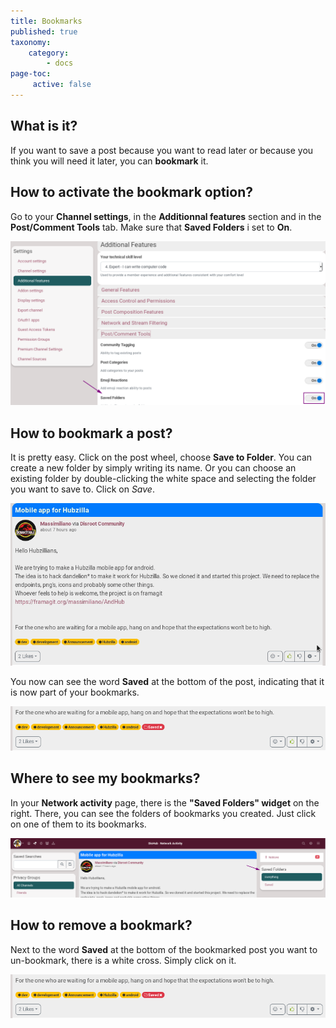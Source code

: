 ```yaml
---
title: Bookmarks
published: true
taxonomy:
    category:
        - docs
page-toc:
     active: false
---
```


## What is it?
If you want to save a post because you want to read later or because you think you will need it later, you can **bookmark** it.

## How to activate the bookmark option?
Go to your **Channel settings**, in the **Additionnal features** section and in the **Post/Comment Tools** tab. Make sure that **Saved Folders** i set to **On**.

![Bookmarks_activate](en/Bookmarks_activate.png)

## How to bookmark a post?
It is pretty easy. Click on the post wheel, choose **Save to Folder**. You can create a new folder by simply writing its name. Or you can choose an existing folder by double-clicking the white space and selecting the folder you want to save to. Click on *Save*.

![Bookmark_save](en/Bookmarks_save.gif)

You now can see the word **Saved** at the bottom of the post, indicating that it is now part of your bookmarks.

![Bookmarks_save_text](en/Bookmarks_save_text.png)

## Where to see my bookmarks?
In your **Network activity** page, there is the **"Saved Folders" widget** on the right. There, you can see the folders of bookmarks you created. Just click on one of them to its bookmarks.

![Bookmarks_folder](en/Bookmarks_folder.png)

## How to remove a bookmark?
Next to the word **Saved** at the bottom of the bookmarked post you want to un-bookmark, there is a white cross. Simply click on it.

![Bookmarks_save_text](en/Bookmarks_save_text.png)

